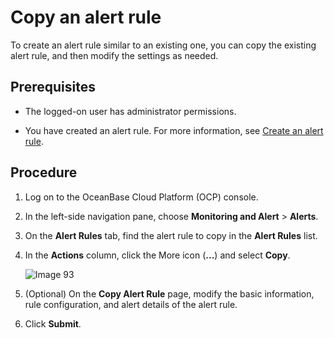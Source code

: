 # Copy an alert rule

To create an alert rule similar to an existing one, you can copy the existing alert rule, and then modify the settings as needed.

## Prerequisites

* The logged-on user has administrator permissions.

* You have created an alert rule. For more information, see [Create an alert rule](../300.manage-alert-rules/100.create-an-alert-rule.md).

## Procedure

1. Log on to the OceanBase Cloud Platform (OCP) console.

2. In the left-side navigation pane, choose **Monitoring and Alert** > **Alerts**.

3. On the **Alert Rules** tab, find the alert rule to copy in the **Alert Rules** list.

4. In the **Actions** column, click the More icon (**...**) and select **Copy**.

   ![Image 93](https://obbusiness-private.oss-cn-shanghai.aliyuncs.com/doc/img/ocp/401/%E5%A4%8D%E5%88%B6%E5%91%8A%E8%AD%A6%E8%A7%84%E5%88%992.png)

5. (Optional) On the **Copy Alert Rule** page, modify the basic information, rule configuration, and alert details of the alert rule.

6. Click **Submit**.
